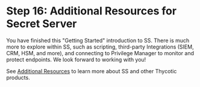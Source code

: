 [title]: # (16. Additional Resources for Secret Server)
[tags]: # (Resources)
[priority]: # (1000)

# Step 16: Additional Resources for Secret Server

You have finished this "Getting Started" introduction to SS. There is much more to explore within SS, such as scripting, third-party Integrations (SIEM, CRM, HSM, and more), and connecting to Privilege Manager to monitor and protect endpoints. We look forward to working with you!

See [Additional Resources](../../help/index.md) to learn more about SS and other Thycotic products.
